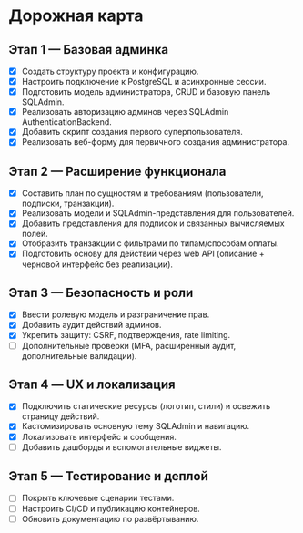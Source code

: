 ﻿# Дорожная карта

## Этап 1 — Базовая админка

- [x] Создать структуру проекта и конфигурацию.
- [x] Настроить подключение к PostgreSQL и асинхронные сессии.
- [x] Подготовить модель администратора, CRUD и базовую панель SQLAdmin.
- [x] Реализовать авторизацию админов через SQLAdmin AuthenticationBackend.
- [x] Добавить скрипт создания первого суперпользователя.
- [x] Реализовать веб-форму для первичного создания администратора.

## Этап 2 — Расширение функционала

- [x] Составить план по сущностям и требованиям (пользователи, подписки, транзакции).
- [x] Реализовать модели и SQLAdmin-представления для пользователей.
- [x] Добавить представления для подписок и связанных вычисляемых полей.
- [x] Отобразить транзакции с фильтрами по типам/способам оплаты.
- [x] Подготовить основу для действий через web API (описание + черновой интерфейс без реализации).

## Этап 3 — Безопасность и роли

- [x] Ввести ролевую модель и разграничение прав.
- [x] Добавить аудит действий админов.
- [x] Укрепить защиту: CSRF, подтверждения, rate limiting.
- [ ] Дополнительные проверки (MFA, расширенный аудит, дополнительные валидации).

## Этап 4 — UX и локализация

- [x] Подключить статические ресурсы (логотип, стили) и освежить страницу действий.
- [x] Кастомизировать основную тему SQLAdmin и навигацию.
- [x] Локализовать интерфейс и сообщения.
- [ ] Добавить дашборды и вспомогательные виджеты.

## Этап 5 — Тестирование и деплой

- [ ] Покрыть ключевые сценарии тестами.
- [ ] Настроить CI/CD и публикацию контейнеров.
- [ ] Обновить документацию по развёртыванию.
